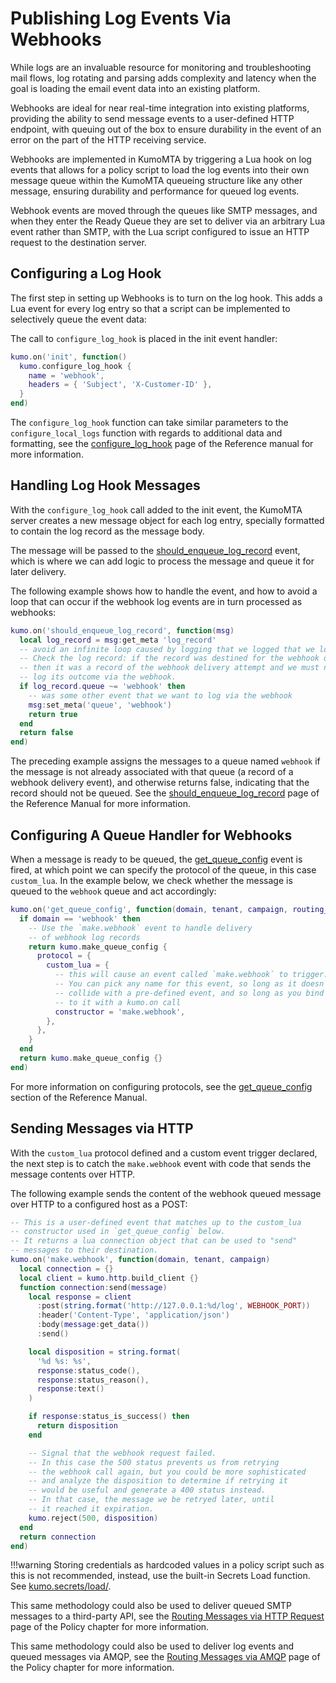 # Publishing Log Events Via Webhooks

While logs are an invaluable resource for monitoring and troubleshooting mail
flows, log rotating and parsing adds complexity and latency when the goal is
loading the email event data into an existing platform.

Webhooks are ideal for near real-time integration into existing platforms,
providing the ability to send message events to a user-defined HTTP endpoint,
with queuing out of the box to ensure durability in the event of an error on
the part of the HTTP receiving service.

Webhooks are implemented in KumoMTA by triggering a Lua hook on log events that
allows for a policy script to load the log events into their own message queue
within the KumoMTA queueing structure like any other message, ensuring
durability and performance for queued log events.

Webhook events are moved through the queues like SMTP messages, and when they
enter the Ready Queue they are set to deliver via an arbitrary Lua event rather
than SMTP, with the Lua script configured to issue an HTTP request to the
destination server.

## Configuring a Log Hook

The first step in setting up Webhooks is to turn on the log hook. This adds a
Lua event for every log entry so that a script can be implemented to
selectively queue the event data:

The call to `configure_log_hook` is placed in the init event handler:

```lua
kumo.on('init', function()
  kumo.configure_log_hook {
    name = 'webhook',
    headers = { 'Subject', 'X-Customer-ID' },
  }
end)
```

The `configure_log_hook` function can take similar parameters to the
`configure_local_logs` function with regards to additional data and formatting,
see the
[configure_log_hook](../../reference/kumo/configure_log_hook.md)
page of the Reference manual for more information.

## Handling Log Hook Messages

With the `configure_log_hook` call added to the init event, the KumoMTA server
creates a new message object for each log entry, specially formatted to contain
the log record as the message body.

The message will be passed to the
[should_enqueue_log_record](../../reference/events/should_enqueue_log_record.md)
event, which is where we can add logic to process the message and queue it for
later delivery.

The following example shows how to handle the event, and how to avoid a loop
that can occur if the webhook log events are in turn processed as webhooks:

```lua
kumo.on('should_enqueue_log_record', function(msg)
  local log_record = msg:get_meta 'log_record'
  -- avoid an infinite loop caused by logging that we logged that we logged...
  -- Check the log record: if the record was destined for the webhook queue
  -- then it was a record of the webhook delivery attempt and we must not
  -- log its outcome via the webhook.
  if log_record.queue ~= 'webhook' then
    -- was some other event that we want to log via the webhook
    msg:set_meta('queue', 'webhook')
    return true
  end
  return false
end)
```

The preceding example assigns the messages to a queue named `webhook` if the
message is not already associated with that queue (a record of a webhook
delivery event), and otherwise returns false, indicating that the record should
not be queued. See the
[should_enqueue_log_record](../../reference/events/should_enqueue_log_record.md)
page of the Reference Manual for more information.

## Configuring A Queue Handler for Webhooks

When a message is ready to be queued, the
[get_queue_config](../../reference/events/get_queue_config.md) event is fired,
at which point we can specify the protocol of the queue, in this case
`custom_lua`. In the example below, we check whether the message is queued to
the `webhook` queue and act accordingly:


```lua
kumo.on('get_queue_config', function(domain, tenant, campaign, routing_domain)
  if domain == 'webhook' then
    -- Use the `make.webhook` event to handle delivery
    -- of webhook log records
    return kumo.make_queue_config {
      protocol = {
        custom_lua = {
          -- this will cause an event called `make.webhook` to trigger.
          -- You can pick any name for this event, so long as it doesn't
          -- collide with a pre-defined event, and so long as you bind
          -- to it with a kumo.on call
          constructor = 'make.webhook',
        },
      },
    }
  end
  return kumo.make_queue_config {}
end)
```

For more information on configuring protocols, see the
[get_queue_config](../../reference/kumo/make_queue_config.md) section of the
Reference Manual.

## Sending Messages via HTTP

With the `custom_lua` protocol defined and a custom event trigger declared, the
next step is to catch the `make.webhook` event with code that sends the message
contents over HTTP.

The following example sends the content of the webhook queued message over HTTP
to a configured host as a POST:

```lua
-- This is a user-defined event that matches up to the custom_lua
-- constructor used in `get_queue_config` below.
-- It returns a lua connection object that can be used to "send"
-- messages to their destination.
kumo.on('make.webhook', function(domain, tenant, campaign)
  local connection = {}
  local client = kumo.http.build_client {}
  function connection:send(message)
    local response = client
      :post(string.format('http://127.0.0.1:%d/log', WEBHOOK_PORT))
      :header('Content-Type', 'application/json')
      :body(message:get_data())
      :send()

    local disposition = string.format(
      '%d %s: %s',
      response:status_code(),
      response:status_reason(),
      response:text()
    )

    if response:status_is_success() then
      return disposition
    end

    -- Signal that the webhook request failed.
    -- In this case the 500 status prevents us from retrying
    -- the webhook call again, but you could be more sophisticated
    -- and analyze the disposition to determine if retrying it
    -- would be useful and generate a 400 status instead.
    -- In that case, the message we be retryed later, until
    -- it reached it expiration.
    kumo.reject(500, disposition)
  end
  return connection
end)
```

!!!warning
    Storing credentials as hardcoded values in a policy script such as this is
    not recommended, instead, use the built-in Secrets Load function. See
    [kumo.secrets/load/](../..//reference/kumo.secrets/load.md).

This same methodology could also be used to deliver queued SMTP messages to a
third-party API, see the [Routing Messages via HTTP Request](../policy/http.md)
page of the Policy chapter for more information.

This same methodology could also be used to deliver log events and queued
messages via AMQP, see the [Routing Messages via AMQP](../policy/amqp.md) page
of the Policy chapter for more information.
